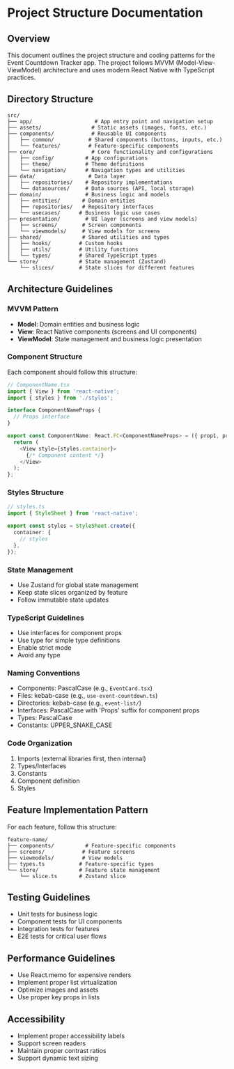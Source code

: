 # Project Structure Documentation

## Overview
This document outlines the project structure and coding patterns for the Event Countdown Tracker app. The project follows MVVM (Model-View-ViewModel) architecture and uses modern React Native with TypeScript practices.

## Directory Structure

```
src/
├── app/                    # App entry point and navigation setup
├── assets/                # Static assets (images, fonts, etc.)
├── components/            # Reusable UI components
│   ├── common/           # Shared components (buttons, inputs, etc.)
│   └── features/         # Feature-specific components
├── core/                  # Core functionality and configurations
│   ├── config/          # App configurations
│   ├── theme/           # Theme definitions
│   └── navigation/      # Navigation types and utilities
├── data/                 # Data layer
│   ├── repositories/    # Repository implementations
│   └── datasources/     # Data sources (API, local storage)
├── domain/              # Business logic and models
│   ├── entities/       # Domain entities
│   ├── repositories/   # Repository interfaces
│   └── usecases/      # Business logic use cases
├── presentation/        # UI layer (screens and view models)
│   ├── screens/        # Screen components
│   └── viewmodels/     # View models for screens
├── shared/             # Shared utilities and types
│   ├── hooks/         # Custom hooks
│   ├── utils/         # Utility functions
│   └── types/         # Shared TypeScript types
└── store/             # State management (Zustand)
    └── slices/        # State slices for different features
```

## Architecture Guidelines

### MVVM Pattern
- **Model**: Domain entities and business logic
- **View**: React Native components (screens and UI components)
- **ViewModel**: State management and business logic presentation

### Component Structure
Each component should follow this structure:
```typescript
// ComponentName.tsx
import { View } from 'react-native';
import { styles } from './styles';

interface ComponentNameProps {
  // Props interface
}

export const ComponentName: React.FC<ComponentNameProps> = ({ prop1, prop2 }) => {
  return (
    <View style={styles.container}>
      {/* Component content */}
    </View>
  );
};
```

### Styles Structure
```typescript
// styles.ts
import { StyleSheet } from 'react-native';

export const styles = StyleSheet.create({
  container: {
    // styles
  },
});
```

### State Management
- Use Zustand for global state management
- Keep state slices organized by feature
- Follow immutable state updates

### TypeScript Guidelines
- Use interfaces for component props
- Use type for simple type definitions
- Enable strict mode
- Avoid any type

### Naming Conventions
- Components: PascalCase (e.g., `EventCard.tsx`)
- Files: kebab-case (e.g., `use-event-countdown.ts`)
- Directories: kebab-case (e.g., `event-list/`)
- Interfaces: PascalCase with 'Props' suffix for component props
- Types: PascalCase
- Constants: UPPER_SNAKE_CASE

### Code Organization
1. Imports (external libraries first, then internal)
2. Types/Interfaces
3. Constants
4. Component definition
5. Styles

## Feature Implementation Pattern

For each feature, follow this structure:
```
feature-name/
├── components/          # Feature-specific components
├── screens/            # Feature screens
├── viewmodels/         # View models
├── types.ts           # Feature-specific types
└── store/             # Feature state management
    └── slice.ts       # Zustand slice
```

## Testing Guidelines
- Unit tests for business logic
- Component tests for UI components
- Integration tests for features
- E2E tests for critical user flows

## Performance Guidelines
- Use React.memo for expensive renders
- Implement proper list virtualization
- Optimize images and assets
- Use proper key props in lists

## Accessibility
- Implement proper accessibility labels
- Support screen readers
- Maintain proper contrast ratios
- Support dynamic text sizing 